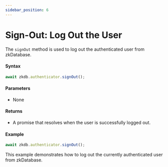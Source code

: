 ```yaml
---
sidebar_position: 6
---
```


# Sign-Out: Log Out the User

The `signOut` method is used to log out the authenticated user from zkDatabase.

#### Syntax
```ts
await zkdb.authenticator.signOut();
```

#### Parameters
- None

#### Returns
- A promise that resolves when the user is successfully logged out.

#### Example
```ts
await zkdb.authenticator.signOut();
```

This example demonstrates how to log out the currently authenticated user from zkDatabase.

